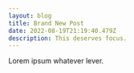```yaml
---
layout: blog
title: Brand New Post
date: 2022-08-19T21:19:40.479Z
description: This deserves focus.
---
```

Lorem ipsum whatever lever.